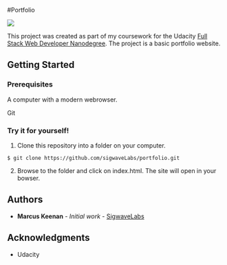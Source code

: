 #Portfolio

![](https://github.com/sigwaveLabs/portfolio/blob/master/img/screenshot/Screen%20Shot.png)


This project was created as part of my coursework for the Udacity [Full Stack Web Developer Nanodegree](https://www.udacity.com/course/full-stack-web-developer-nanodegree--nd004). The project is a basic portfolio website.


## Getting Started

### Prerequisites

A computer with a modern webrowser.

Git

### Try it for yourself!

1. Clone this repository into a folder on your computer.
```
$ git clone https://github.com/sigwaveLabs/portfolio.git
```
2. Browse to the folder and click on index.html. The site will open in your bowser.

## Authors

* **Marcus Keenan** - *Initial work* - [SigwaveLabs](https://github.com/SigwaveLabs)


## Acknowledgments

* Udacity



